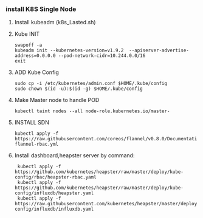### install K8S Single Node

1. Install kubeadm (k8s_Lasted.sh)
	
2. Kube INIT

	```sudo su -
	swapoff -a
	kubeadm init --kubernetes-version=v1.9.2  --apiserver-advertise-address=0.0.0.0 --pod-network-cidr=10.244.0.0/16 
	exit
	```

3. ADD Kube Config

    ```mkdir -p $HOME/.kube
    sudo cp -i /etc/kubernetes/admin.conf $HOME/.kube/config
    sudo chown $(id -u):$(id -g) $HOME/.kube/config
    ```

4. Make Master node to handle POD

	```
	kubectl taint nodes --all node-role.kubernetes.io/master-
	```


5. INSTALL SDN

    ```kubectl apply -f https://raw.githubusercontent.com/coreos/flannel/master/Documentation/kube-flannel.yml
    kubectl apply -f https://raw.githubusercontent.com/coreos/flannel/v0.8.0/Documentation/kube-flannel-rbac.yml
    ```
	
6. Install dashboard,heapster server by command:

   ```kubectl apply -f https://raw.githubusercontent.com/kubernetes/dashboard/master/src/deploy/recommended/kubernetes-dashboard.yaml
    kubectl apply -f https://github.com/kubernetes/heapster/raw/master/deploy/kube-config/rbac/heapster-rbac.yaml
    kubectl apply -f https://github.com/kubernetes/heapster/raw/master/deploy/kube-config/influxdb/heapster.yaml
    kubectl apply -f https://raw.githubusercontent.com/kubernetes/heapster/master/deploy/kube-config/influxdb/influxdb.yaml
    ```

